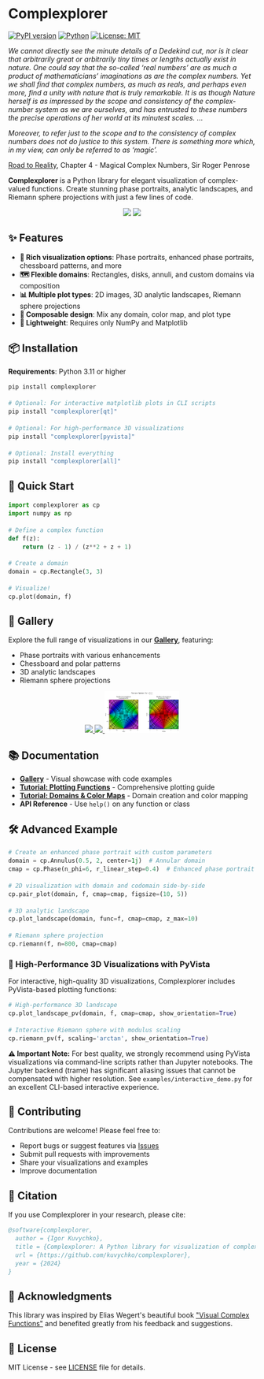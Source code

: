 # Complexplorer

[![PyPI version](https://badge.fury.io/py/complexplorer.svg)](https://badge.fury.io/py/complexplorer)
[![Python](https://img.shields.io/pypi/pyversions/complexplorer.svg)](https://pypi.org/project/complexplorer/)
[![License: MIT](https://img.shields.io/badge/License-MIT-yellow.svg)](https://opensource.org/licenses/MIT)

*We cannot directly see the minute details of a Dedekind cut, nor is it clear that arbitrarily great or
arbitrarily tiny times or lengths actually exist in nature. One could say that 
the so-called ‘real numbers’ are as much a product of mathematicians’ 
imaginations as are the complex numbers. Yet we shall find that complex 
numbers, as much as reals, and perhaps even more, find a unity with 
nature that is truly remarkable. It is as though Nature herself is as 
impressed by the scope and consistency of the complex-number system 
as we are ourselves, and has entrusted to these numbers the precise 
operations of her world at its minutest scales.* ...

*Moreover, to refer just to the scope and to the consistency of complex 
numbers does not do justice to this system. There is something more 
which, in my view, can only be referred to as ‘magic’.*

[Road to Reality](https://www.ams.org/notices/200606/rev-blank.pdf), Chapter 4 - Magical Complex Numbers, Sir Roger Penrose

**Complexplorer** is a Python library for elegant visualization of complex-valued functions. Create stunning phase portraits, analytic landscapes, and Riemann sphere projections with just a few lines of code.

<p align="center">
  <img src="examples/gallery/Enhanced_phase_portrait_phase_and_modulus_enhanced_2d.png" width="45%">
  <img src="examples/gallery/riemann_sphere_3d.png" width="45%">
</p>

## ✨ Features

- **🎨 Rich visualization options**: Phase portraits, enhanced phase portraits, chessboard patterns, and more
- **🗺️ Flexible domains**: Rectangles, disks, annuli, and custom domains via composition
- **📊 Multiple plot types**: 2D images, 3D analytic landscapes, Riemann sphere projections
- **🧩 Composable design**: Mix any domain, color map, and plot type
- **🚀 Lightweight**: Requires only NumPy and Matplotlib

## 📦 Installation

**Requirements**: Python 3.11 or higher

```bash
pip install complexplorer

# Optional: For interactive matplotlib plots in CLI scripts
pip install "complexplorer[qt]"

# Optional: For high-performance 3D visualizations
pip install "complexplorer[pyvista]"

# Optional: Install everything
pip install "complexplorer[all]"
```

## 🚀 Quick Start

```python
import complexplorer as cp
import numpy as np

# Define a complex function
def f(z):
    return (z - 1) / (z**2 + z + 1)

# Create a domain
domain = cp.Rectangle(3, 3)

# Visualize!
cp.plot(domain, f)
```

## 🎨 Gallery

Explore the full range of visualizations in our [**Gallery**](docs/gallery/README.md), featuring:
- Phase portraits with various enhancements
- Chessboard and polar patterns  
- 3D analytic landscapes
- Riemann sphere projections

<p align="center">
  <a href="docs/gallery/README.md">
    <img src="examples/gallery/Polar_chessboard_log_modulus_spacing_2d.png" width="30%">
    <img src="examples/gallery/Phase_portrait_phase_enhanced_3d.png" width="30%">
    <img src="examples/gallery/riemann_chart_2d.png" width="30%">
  </a>
</p>

## 📚 Documentation

- **[Gallery](docs/gallery/README.md)** - Visual showcase with code examples
- **[Tutorial: Plotting Functions](examples/plotting_tutorial.ipynb)** - Comprehensive plotting guide
- **[Tutorial: Domains & Color Maps](examples/domains_and_colormaps_tutorial.ipynb)** - Domain creation and color mapping
- **API Reference** - Use `help()` on any function or class

## 🛠️ Advanced Example

```python
# Create an enhanced phase portrait with custom parameters
domain = cp.Annulus(0.5, 2, center=1j)  # Annular domain
cmap = cp.Phase(n_phi=6, r_linear_step=0.4)  # Enhanced phase portrait

# 2D visualization with domain and codomain side-by-side
cp.pair_plot(domain, f, cmap=cmap, figsize=(10, 5))

# 3D analytic landscape
cp.plot_landscape(domain, func=f, cmap=cmap, z_max=10)

# Riemann sphere projection
cp.riemann(f, n=800, cmap=cmap)
```

### 🚀 High-Performance 3D Visualizations with PyVista

For interactive, high-quality 3D visualizations, Complexplorer includes PyVista-based plotting functions:

```python
# High-performance 3D landscape
cp.plot_landscape_pv(domain, f, cmap=cmap, show_orientation=True)

# Interactive Riemann sphere with modulus scaling
cp.riemann_pv(f, scaling='arctan', show_orientation=True)
```

**⚠️ Important Note:** For best quality, we strongly recommend using PyVista visualizations via command-line scripts rather than Jupyter notebooks. The Jupyter backend (trame) has significant aliasing issues that cannot be compensated with higher resolution. See `examples/interactive_demo.py` for an excellent CLI-based interactive experience.

## 🤝 Contributing

Contributions are welcome! Please feel free to:
- Report bugs or suggest features via [Issues](https://github.com/kuvychko/complexplorer/issues)
- Submit pull requests with improvements
- Share your visualizations and examples
- Improve documentation

## 📖 Citation

If you use Complexplorer in your research, please cite:

```bibtex
@software{complexplorer,
  author = {Igor Kuvychko},
  title = {Complexplorer: A Python library for visualization of complex functions},
  url = {https://github.com/kuvychko/complexplorer},
  year = {2024}
}
```

## 🙏 Acknowledgments

This library was inspired by Elias Wegert's beautiful book ["Visual Complex Functions"](https://link.springer.com/book/10.1007/978-3-0348-0180-5) and benefited greatly from his feedback and suggestions.

## 📝 License

MIT License - see [LICENSE](LICENSE) file for details.